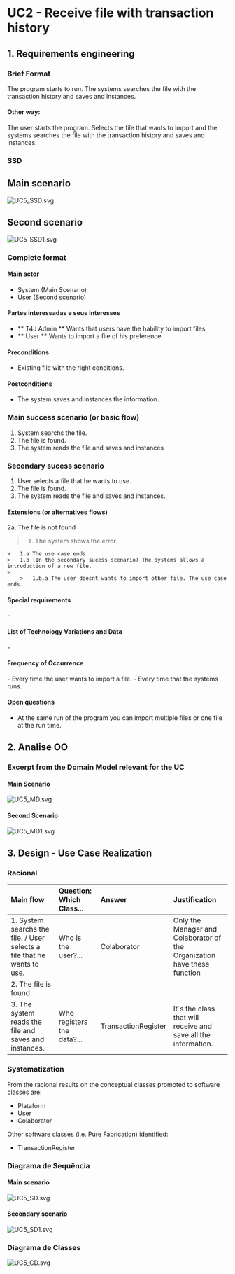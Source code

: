 # UC2 - Receive file with transaction history## 1. Requirements engineering### Brief FormatThe program starts to run. The systems searches the file with the transaction history and saves and instances.#### Other way:The user starts the program. Selects the file that wants to import and the systems searches the file with the transaction history and saves and instances.### SSD## Main scenario![UC5_SSD.svg](UC5_SSD.svg)## Second scenario![UC5_SSD1.svg](UC5_SSD1.svg)### Complete format#### Main actor* System (Main Scenario)* User (Second scenario)#### Partes interessadas e seus interesses* ** T4J Admin ** Wants that users have the hability to import files.* ** User ** Wants to import a file of his preference. #### Preconditions* Existing file with the right conditions. #### Postconditions* The system saves and instances the information.### Main success scenario (or basic flow)1. System searchs the file. 2. The file is found.3. The system reads the file and saves and instances ### Secondary sucess scenario1. User selects a file that he wants to use.2. The file is found.3. The system reads the file and saves and instances.#### Extensions (or alternatives flows)2a. The file is not found>	1. The system shows the error>	>	1.a The use case ends.		>	1.b (In the secondary sucess scenario) The systems allows a introduction of a new file.	>		>	1.b.a The user doesnt wants to import other file. The use case ends.#### Special requirements\-#### List of Technology Variations and Data\-#### Frequency of Occurrence\- Every time the user wants to import a file.\- Every time that the systems runs.#### Open questions* At the same run of the program you can import multiple files or one file at the run time.## 2. Analise OO###  Excerpt from the Domain Model relevant for the UC#### Main Scenario![UC5_MD.svg](UC5_MD.svg)#### Second Scenario![UC5_MD1.svg](UC5_MD1.svg)## 3. Design - Use Case Realization### Racional| Main flow | Question: Which Class... | Answer  | Justification ||:--------------  |:---------------------- |:----------|:---------------------------- ||1. System searchs the file. / User selects a file that he wants to use. | Who is the user?... | Colaborator | Only the Manager and Colaborator of the Organization have these function | | 2. The file is found. | | | || 3. The system reads the file and saves and instances. | Who registers the data?... | TransactionRegister | It´s the class that will receive and save all the information. |### Systematization ##From the racional results on the conceptual classes  promoted to software classes are:* Plataform* User* ColaboratorOther software classes (i.e. Pure Fabrication) identified:   * TransactionRegister ###	Diagrama de Sequência#### Main scenario![UC5_SD.svg](UC5_SD.svg)#### Secondary scenario![UC5_SD1.svg](UC5_SD1.svg)###	Diagrama de Classes![UC5_CD.svg](UC5_CD.svg)